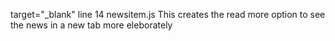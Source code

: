 target="_blank" line 14 newsitem.js   This creates the read more option to see the news in a new tab more eleborately